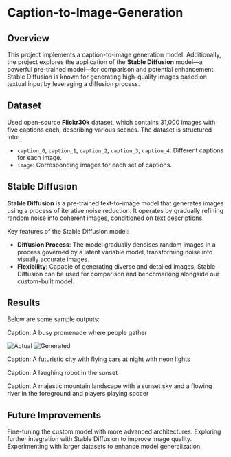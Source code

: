 # Caption-to-Image-Generation

## Overview
This project implements a caption-to-image generation model. Additionally, the project explores the application of the **Stable Diffusion** model—a powerful pre-trained  model—for comparison and potential enhancement. Stable Diffusion is known for generating high-quality images based on textual input by leveraging a diffusion process.

## Dataset
Used open-source **Flickr30k** dataset, which contains 31,000 images with five captions each, describing various scenes. 
The dataset is structured into:
- `caption_0`, `caption_1`, `caption_2`, `caption_3`, `caption_4`: Different captions for each image.
- `image`: Corresponding images for each set of captions.

## Stable Diffusion
**Stable Diffusion** is a pre-trained text-to-image model that generates images using a process of iterative noise reduction. It operates by gradually refining random noise into coherent images, conditioned on text descriptions. 

Key features of the Stable Diffusion model:
- **Diffusion Process**: The model gradually denoises random images in a process governed by a latent variable model, transforming noise into visually accurate images.
- **Flexibility**: Capable of generating diverse and detailed images, Stable Diffusion can be used for comparison and benchmarking alongside our custom-built model.

## Results
Below are some sample outputs:

Caption: A busy promenade where people gather
<p float="left">
  <img src="Output/(Actual) A busy promenade where people gatherng.png" alt="Actual"/>
  <img src="results/stable_sample1.png" alt="Generated"/> 
</p>

Caption: A futuristic city with flying cars at night with neon lights


Caption: A laughing robot in the sunset


Caption: A majestic mountain landscape with a sunset sky and a flowing river in the foreground and players playing soccer


## Future Improvements
Fine-tuning the custom model with more advanced architectures.
Exploring further integration with Stable Diffusion to improve image quality.
Experimenting with larger datasets to enhance model generalization.
